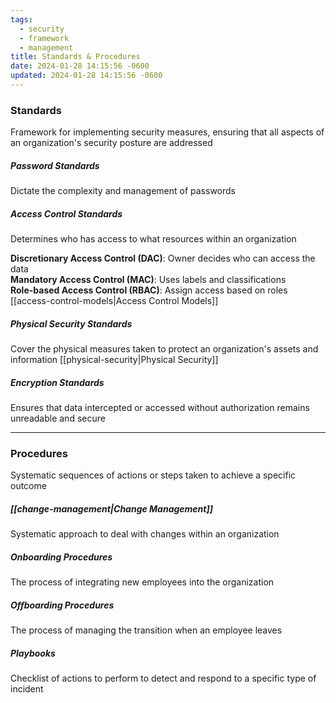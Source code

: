 ```yaml
---
tags:
  - security
  - framework
  - management
title: Standards & Procedures
date: 2024-01-28 14:15:56 -0600
updated: 2024-01-28 14:15:56 -0600
---
```


### Standards
Framework for implementing security measures, ensuring that all aspects of an organization's security posture are addressed

##### Password Standards
Dictate the complexity and management of passwords

##### Access Control Standards
Determines who has access to what resources within an organization  

**Discretionary Access Control (DAC)**: Owner decides who can access the data  
**Mandatory Access Control (MAC)**: Uses labels and classifications  
**Role-based Access Control (RBAC)**: Assign access based on roles  
[[access-control-models|Access Control Models]]

##### Physical Security Standards
Cover the physical measures taken to protect an organization's assets and information
[[physical-security|Physical Security]]

##### Encryption Standards
Ensures that data intercepted or accessed without authorization remains unreadable and secure

---

### Procedures
Systematic sequences of actions or steps taken to achieve a specific outcome

##### [[change-management|Change Management]]
Systematic approach to deal with changes within an organization

##### Onboarding Procedures
The process of integrating new employees into the organization

##### Offboarding Procedures
The process of managing the transition when an employee leaves

##### Playbooks
Checklist of actions to perform to detect and respond to a specific type of incident
